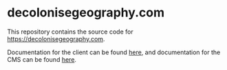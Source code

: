 # decolonisegeography.com

This repository contains the source code for https://decolonisegeography.com.

Documentation for the client can be found [here](./client), and documentation for the CMS can be found [here](./cms).